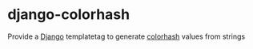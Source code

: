 # django-colorhash

Provide a [Django](https://www.djangoproject.com/) templatetag to generate [colorhash](https://github.com/dimostenis/color-hash-python) values from strings

